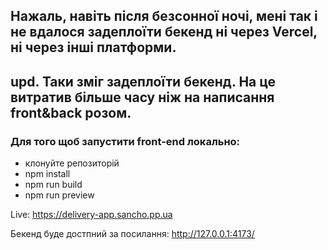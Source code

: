 ## Нажаль, навіть після безсонної ночі, мені так і не вдалося задеплоїти бекенд ні через Vercel, ні через інші платформи.

## upd. Таки зміг задеплоїти бекенд. На це витратив більше часу ніж на написання front&back розом. 

### Для того щоб запустити front-end локально:

- клонуйте репозиторій
- npm install
- npm run build
- npm run preview

Live: https://delivery-app.sancho.pp.ua

Бекенд буде достпний за посилання: http://127.0.0.1:4173/